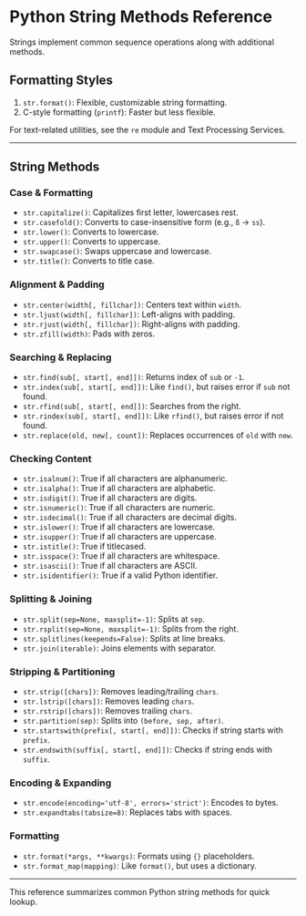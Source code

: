 # Python String Methods Reference

Strings implement common sequence operations along with additional methods.

## Formatting Styles
1. `str.format()`: Flexible, customizable string formatting.
2. C-style formatting (`printf`): Faster but less flexible.

For text-related utilities, see the `re` module and Text Processing Services.

---

## String Methods

### Case & Formatting
- `str.capitalize()`: Capitalizes first letter, lowercases rest.
- `str.casefold()`: Converts to case-insensitive form (e.g., `ß` → `ss`).
- `str.lower()`: Converts to lowercase.
- `str.upper()`: Converts to uppercase.
- `str.swapcase()`: Swaps uppercase and lowercase.
- `str.title()`: Converts to title case.

### Alignment & Padding
- `str.center(width[, fillchar])`: Centers text within `width`.
- `str.ljust(width[, fillchar])`: Left-aligns with padding.
- `str.rjust(width[, fillchar])`: Right-aligns with padding.
- `str.zfill(width)`: Pads with zeros.

### Searching & Replacing
- `str.find(sub[, start[, end]])`: Returns index of `sub` or `-1`.
- `str.index(sub[, start[, end]])`: Like `find()`, but raises error if `sub` not found.
- `str.rfind(sub[, start[, end]])`: Searches from the right.
- `str.rindex(sub[, start[, end]])`: Like `rfind()`, but raises error if not found.
- `str.replace(old, new[, count])`: Replaces occurrences of `old` with `new`.

### Checking Content
- `str.isalnum()`: True if all characters are alphanumeric.
- `str.isalpha()`: True if all characters are alphabetic.
- `str.isdigit()`: True if all characters are digits.
- `str.isnumeric()`: True if all characters are numeric.
- `str.isdecimal()`: True if all characters are decimal digits.
- `str.islower()`: True if all characters are lowercase.
- `str.isupper()`: True if all characters are uppercase.
- `str.istitle()`: True if titlecased.
- `str.isspace()`: True if all characters are whitespace.
- `str.isascii()`: True if all characters are ASCII.
- `str.isidentifier()`: True if a valid Python identifier.

### Splitting & Joining
- `str.split(sep=None, maxsplit=-1)`: Splits at `sep`.
- `str.rsplit(sep=None, maxsplit=-1)`: Splits from the right.
- `str.splitlines(keepends=False)`: Splits at line breaks.
- `str.join(iterable)`: Joins elements with separator.

### Stripping & Partitioning
- `str.strip([chars])`: Removes leading/trailing `chars`.
- `str.lstrip([chars])`: Removes leading `chars`.
- `str.rstrip([chars])`: Removes trailing `chars`.
- `str.partition(sep)`: Splits into `(before, sep, after)`.
- `str.startswith(prefix[, start[, end]])`: Checks if string starts with `prefix`.
- `str.endswith(suffix[, start[, end]])`: Checks if string ends with `suffix`.

### Encoding & Expanding
- `str.encode(encoding='utf-8', errors='strict')`: Encodes to bytes.
- `str.expandtabs(tabsize=8)`: Replaces tabs with spaces.

### Formatting
- `str.format(*args, **kwargs)`: Formats using `{}` placeholders.
- `str.format_map(mapping)`: Like `format()`, but uses a dictionary.

---

This reference summarizes common Python string methods for quick lookup.
